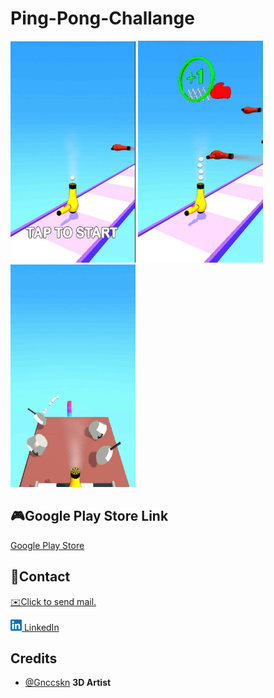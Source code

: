 # Ping-Pong-Challange


<img src="https://github.com/tarikbyzt/Ping-Pong-Challange/blob/main/PingPong-main/PingPongGame/Photos/pingpong1.jpg" width="200">
<img src="https://github.com/tarikbyzt/Ping-Pong-Challange/blob/main/PingPong-main/PingPongGame/Photos/pingpong2.jpg" width="200">
<img src="https://github.com/tarikbyzt/Ping-Pong-Challange/blob/main/PingPong-main/PingPongGame/Photos/pingpong3.jpg" width="200">

<h2>🎮Google Play Store Link</h2>
<a href="https://play.google.com/store/apps/details?id=com.DefaultCompany.PinPonGame" target="_blank">Google Play Store </a>

<h2>🤙Contact</h2>
<a href="mailto:2002167tarik@gmail.com" target="_blank">✉️Click to send mail.</a>

<a href="https://www.linkedin.com/in/tar%C4%B1k-bayaz%C4%B1t-b09219162/" target="_blank"><img src="https://github.com/tarikbyzt/Dress-Up-Rush/blob/main/DressRunner-main/Assets/Photos/linkedin.png" width="18"> LinkedIn</a>

<h2>Credits</h2>
<ul dir="auto"><li><a href="https://github.com/Gnccskn" target="_blank">@Gnccskn</a> <b> 3D Artist </b></li></ul>
